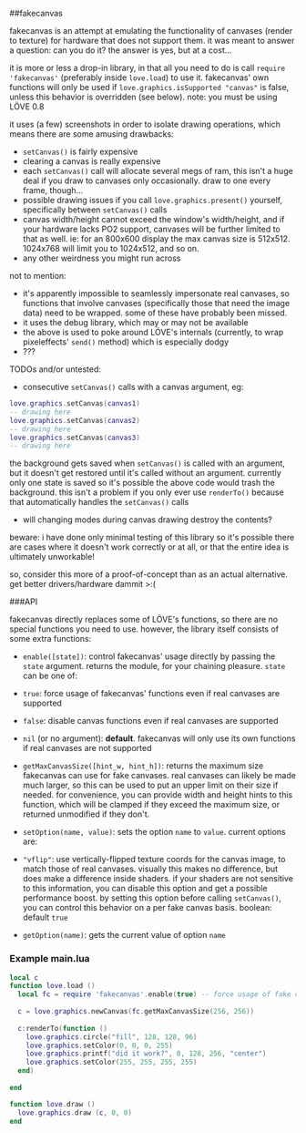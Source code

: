 ##fakecanvas

fakecanvas is an attempt at emulating the functionality of canvases (render to texture) for hardware that does not support them. it was meant to answer a question: can you do it? the answer is yes, but at a cost...

it is more or less a drop-in library, in that all you need to do is call `require 'fakecanvas'` (preferably inside `love.load`) to use it. fakecanvas' own functions will only be used if `love.graphics.isSupported "canvas"` is false, unless this behavior is overridden (see below). note: you must be using LÖVE 0.8

it uses (a few) screenshots in order to isolate drawing operations, which means there are some amusing drawbacks:

* `setCanvas()` is fairly expensive
* clearing a canvas is really expensive
* each `setCanvas()` call will allocate several megs of ram, this isn't a huge deal if you draw to canvases only occasionally. draw to one every frame, though...
* possible drawing issues if you call `love.graphics.present()` yourself, specifically between `setCanvas()` calls
* canvas width/height cannot exceed the window's width/height, and if your hardware lacks PO2 support, canvases will be further limited to that as well. ie: for an 800x600 display the max canvas size is 512x512. 1024x768 will limit you to 1024x512, and so on.
* any other weirdness you might run across
 
not to mention:

* it's apparently impossible to seamlessly impersonate real canvases, so functions that involve canvases (specifically those that need the image data) need to be wrapped. some of these have probably been missed.
* it uses the debug library, which may or may not be available
* the above is used to poke around LÖVE's internals (currently, to wrap pixeleffects' `send()` method) which is especially dodgy
* ??? 

TODOs and/or untested:

* consecutive `setCanvas()` calls with a canvas argument, eg:

```lua
love.graphics.setCanvas(canvas1)
-- drawing here
love.graphics.setCanvas(canvas2)
-- drawing here
love.graphics.setCanvas(canvas3)
-- drawing here
```
the background gets saved when `setCanvas()` is called with an argument, but it doesn't get restored until it's called without an argument. currently only one state is saved so it's possible the above code would trash the background. this isn't a problem if you only ever use `renderTo()` because that automatically handles the `setCanvas()` calls
* will changing modes during canvas drawing destroy the contents?

beware: i have done only minimal testing of this library so it's possible there are cases where it doesn't work correctly or at all, or that the entire idea is ultimately unworkable!

so, consider this more of a proof-of-concept than as an actual alternative. get better drivers/hardware dammit >:(

###API

fakecanvas directly replaces some of LÖVE's functions, so there are no special functions you need to use. however, the library itself consists of some extra functions:

* `enable([state])`: control fakecanvas' usage directly by passing the `state` argument. returns the module, for your chaining pleasure. `state` can be one of:
 * `true`: force usage of fakecanvas' functions even if real canvases are supported
 * `false`: disable canvas functions even if real canvases are supported
 * `nil` (or no argument): **default**. fakecanvas will only use its own functions if real canvases are not supported

* `getMaxCanvasSize([hint_w, hint_h])`: returns the maximum size fakecanvas can use for fake canvases. real canvases can likely be made much larger, so this can be used to put an upper limit on their size if needed. for convenience, you can provide width and height hints to this function, which will be clamped if they exceed the maximum size, or returned unmodified if they don't.

* `setOption(name, value)`: sets the option `name` to `value`. current options are:
 * `"vflip"`: use vertically-flipped texture coords for the canvas image, to match those of real canvases. visually this makes no difference, but does make a difference inside shaders. if your shaders are not sensitive to this information, you can disable this option and get a possible performance boost. by setting this option before calling `setCanvas()`, you can control this behavior on a per fake canvas basis. boolean: default `true`

* `getOption(name)`: gets the current value of option `name`
 
### Example main.lua

```lua
local c
function love.load () 
  local fc = require 'fakecanvas'.enable(true) -- force usage of fake canvases
  
  c = love.graphics.newCanvas(fc.getMaxCanvasSize(256, 256))
  
  c:renderTo(function () 
    love.graphics.circle("fill", 128, 128, 96)
    love.graphics.setColor(0, 0, 0, 255)
    love.graphics.printf("did it work?", 0, 128, 256, "center")
    love.graphics.setColor(255, 255, 255, 255)
  end)
  
end

function love.draw ()
  love.graphics.draw (c, 0, 0)
end
```